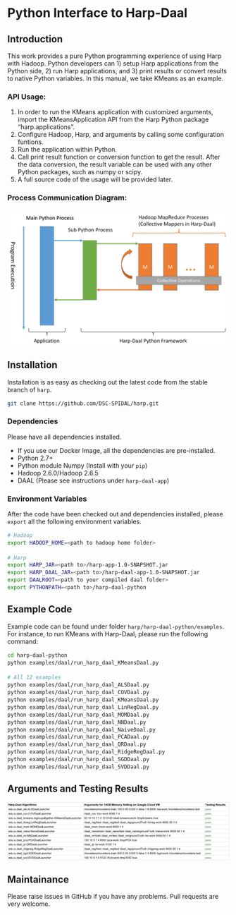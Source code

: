 # Python Interface to Harp-Daal

## Introduction

This work provides a pure Python programming experience of using Harp with Hadoop. Python developers can 1) setup Harp applications from the Python side, 2) run Harp applications, and 3) print results or convert results to native Python variables. In this manual, we take KMeans as an example.

### API Usage:
1.	In order to run the KMeans application with customized arguments, import the KMeansApplication API from the Harp Python package “harp.applications”.
2.	Configure Hadoop, Harp, and arguments by calling some configuration funtions.
3.	Run the application within Python.
4.	Call print result function or conversion function to get the result. After the data conversion, the result variable can be used with any other Python packages, such as numpy or scipy.
5.	A full source code of the usage will be provided later.

### Process Communication Diagram:
![Process Communication Diagram for Harp-Daal Python](docs/Overview.png)

## Installation

Installation is as easy as checking out the latest code from the stable branch of `harp`.

```bash
git clone https://github.com/DSC-SPIDAL/harp.git
```

### Dependencies
Please have all dependencies installed.

* If you use our Docker Image, all the dependencies are pre-installed.
* Python 2.7+
* Python module Numpy (Install with your `pip`)
* Hadoop 2.6.0/Hadoop 2.6.5
* DAAL (Please see instructions under `harp-daal-app`)

### Environment Variables
After the code have been checked out and dependencies installed, please `export` all the following environment variables.

```bash
# Hadoop
export HADOOP_HOME=<path to hadoop home folder>

# Harp
export HARP_JAR=<path to>/harp-app-1.0-SNAPSHOT.jar
export HARP_DAAL_JAR=<path to>/harp-daal-app-1.0-SNAPSHOT.jar
export DAALROOT=<path to your compiled daal folder>
export PYTHONPATH=<path to>/harp-daal-python
```

## Example Code
Example code can be found under folder `harp/harp-daal-python/examples`. For instance, to run KMeans with Harp-Daal, please run the following command:

```bash
cd harp-daal-python
python examples/daal/run_harp_daal_KMeansDaal.py

# All 12 examples
python examples/daal/run_harp_daal_ALSDaal.py
python examples/daal/run_harp_daal_COVDaal.py
python examples/daal/run_harp_daal_KMeansDaal.py
python examples/daal/run_harp_daal_LinRegDaal.py
python examples/daal/run_harp_daal_MOMDaal.py
python examples/daal/run_harp_daal_NNDaal.py
python examples/daal/run_harp_daal_NaiveDaal.py
python examples/daal/run_harp_daal_PCADaal.py
python examples/daal/run_harp_daal_QRDaal.py
python examples/daal/run_harp_daal_RidgeRegDaal.py
python examples/daal/run_harp_daal_SGDDaal.py
python examples/daal/run_harp_daal_SVDDaal.py
```

## Arguments and Testing Results
![Arguments and Testing Results for Harp-Daal Python](docs/Results.png)

## Maintainance
Please raise issues in GitHub if you have any problems. Pull requests are very welcome.
